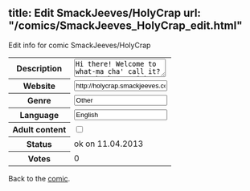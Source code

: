 title: Edit SmackJeeves/HolyCrap
url: "/comics/SmackJeeves_HolyCrap_edit.html"
---
Edit info for comic SmackJeeves/HolyCrap

<form name="comic" action="http://gaepostmail.appengine.com/comic" name="post">
<table class="comicinfo">
<tr>
<th>Description</th><td><textarea name="description">Hi there! Welcome to what-ma cha' call it? ... Oh that's right Crap Holy. No no... AH! WELCOME TO ME! I AM HOLY CRAP!</textarea></td>
</tr>
<tr>
<th>Website</th><td><input type="text" name="url" value="http://holycrap.smackjeeves.com/comics/"/></td>
</tr>
<tr>
<th>Genre</th><td><input type="text" name="genre" value="Other"/></td>
</tr>
<tr>
<th>Language</th><td><input type="text" name="language" value="English"/></td>
</tr>
<tr>
<th>Adult content</th><td><input type="checkbox" name="adult" value="adult" /></td>
</tr>
<tr>
<th>Status</th><td>ok on 11.04.2013</td>
</tr>
<tr>
<th>Votes</th><td>0</div></td>
</tr>
</table>
</form>

Back to the [comic](/comics/SmackJeeves_HolyCrap.html).
